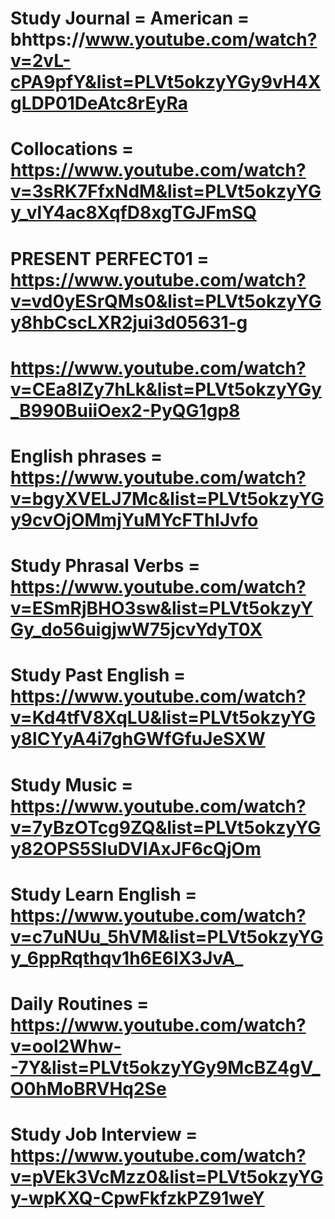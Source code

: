 
# Study Journal = American = bhttps://www.youtube.com/watch?v=2vL-cPA9pfY&list=PLVt5okzyYGy9vH4XgLDP01DeAtc8rEyRa

# Collocations = https://www.youtube.com/watch?v=3sRK7FfxNdM&list=PLVt5okzyYGy_vlY4ac8XqfD8xgTGJFmSQ
# PRESENT PERFECT01 = https://www.youtube.com/watch?v=vd0yESrQMs0&list=PLVt5okzyYGy8hbCscLXR2jui3d05631-g
# https://www.youtube.com/watch?v=CEa8IZy7hLk&list=PLVt5okzyYGy_B990BuiiOex2-PyQG1gp8
# English phrases = https://www.youtube.com/watch?v=bgyXVELJ7Mc&list=PLVt5okzyYGy9cvOjOMmjYuMYcFThIJvfo
# Study Phrasal Verbs = https://www.youtube.com/watch?v=ESmRjBHO3sw&list=PLVt5okzyYGy_do56uigjwW75jcvYdyT0X
# Study Past English = https://www.youtube.com/watch?v=Kd4tfV8XqLU&list=PLVt5okzyYGy8lCYyA4i7ghGWfGfuJeSXW
# Study Music = https://www.youtube.com/watch?v=7yBzOTcg9ZQ&list=PLVt5okzyYGy82OPS5SIuDVIAxJF6cQjOm
# Study Learn English = https://www.youtube.com/watch?v=c7uNUu_5hVM&list=PLVt5okzyYGy_6ppRqthqv1h6E6IX3JvA_
# Daily Routines = https://www.youtube.com/watch?v=ool2Whw--7Y&list=PLVt5okzyYGy9McBZ4gV_O0hMoBRVHq2Se
# Study Job Interview = https://www.youtube.com/watch?v=pVEk3VcMzz0&list=PLVt5okzyYGy-wpKXQ-CpwFkfzkPZ91weY


